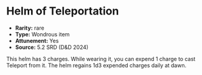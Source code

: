 
# Helm of Teleportation

* **Rarity:** rare
* **Type:** Wondrous item
* **Attunement:** Yes
* **Source:** 5.2 SRD (D&D 2024)


This helm has 3 charges. While wearing it, you can expend 1 charge to cast Teleport from it. The helm regains 1d3 expended charges daily at dawn.

